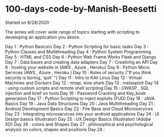# 100-days-code-by-Manish-Beesetti

Started on 8/28/2020

The series will cover wide range of topics starting with scripting to developing an application you desire. 

Day 1   : Python Basics\n
Day 2   : Python Scripting for basic tasks
Day 3   : Python Classes and Multithreading 
Day 4   : Python System Programming
Day 5   : HTML and CSS 
Day 6   : Python Web Frame Works Flask and Django
Day 7   : Data bases and creating data adapters
Day 7   : Creatinhg an API 
Day 8   : hosting your website in (AWS , Azure , Heroku)
Day 9   : Python Micro Services (AWS , Azure , Heroku )
Day 10  : Rules of security ("If you think security is boring, 'quit' ")
Day 11  : Intro to KAli Linus 
Day 12  : Virtual Machines and Dockers
Day 12  : nmap, wire shark
Day 13  : metasploit 
Day 14  : using custom scripts and remote shell scripting 
Day 15  : OWASP , SQL injection and brief on tools
Day 16  : Password Cracking and Key_book generation
Day 17  : Python Scripting to inject exploits (FUD)
Day 18  : JAVA Basics 
Day 19  : Java Data Structures 
Day 20  : Java Multithreading 
Day 21  : Android Development Basics 
Day 22  : Fire Base and Cloud Microservices 
Day 23  : Integrating microservices into your android applications 
Day 24  : UI Design basics (Illustrator)
Day 25  : UX Design Basics (Illustrator) (Adobe XD)
Day 26  : colors and Shapes 
Day 27  : philosophical and psychological analysis on colors, shapes and positions 
Day 28  : 
